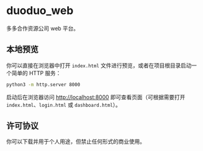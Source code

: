 # duoduo_web

多多合作资源公司 web 平台。

## 本地预览

你可以直接在浏览器中打开 `index.html` 文件进行预览，或者在项目根目录启动一个简单的 HTTP 服务：

```bash
python3 -m http.server 8000
```

启动后在浏览器访问 [http://localhost:8000](http://localhost:8000) 即可查看页面（可根据需要打开 `index.html`、`login.html` 或 `dashboard.html`）。

## 许可协议

你可以下载并用于个人用途，但禁止任何形式的商业使用。
